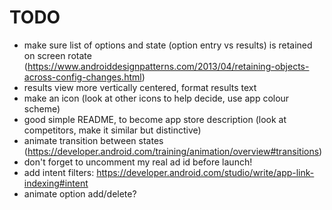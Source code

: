 # TODO

- make sure list of options and state (option entry vs results) is retained on screen rotate (https://www.androiddesignpatterns.com/2013/04/retaining-objects-across-config-changes.html)
- results view more vertically centered, format results text
- make an icon (look at other icons to help decide, use app colour scheme)
- good simple README, to become app store description (look at competitors, make it similar but distinctive)
- animate transition between states (https://developer.android.com/training/animation/overview#transitions)
- don't forget to uncomment my real ad id before launch!
- add intent filters: https://developer.android.com/studio/write/app-link-indexing#intent
- animate option add/delete?